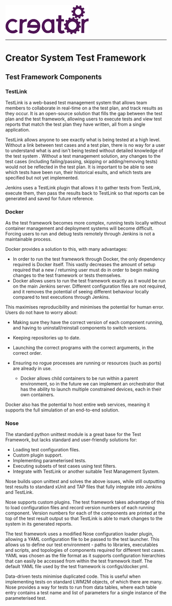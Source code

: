 ![](images/img.png)

----

# Creator System Test Framework

## Test Framework Components

### TestLink

TestLink is a web-based test management system that allows team members to collaborate in real-time on a the test plan, and track results as they occur. It is an open-source solution that fills the gap between the test plan and the test framework, allowing users to execute tests and view test reports that match the test plan they have written, all from a single application.

TestLink allows anyone to see exactly what is being tested at a high level. Without a link between test cases and a test plan, there is no way for a user to understand what is and isn't being tested without detailed knowledge of the test system . Without a test management solution, any changes to the test cases (including failing/passing, skipping or adding/removing tests) would not be reflected in the test plan. It is important to be able to see which tests have been run, their historical esults, and which tests are specified but not yet implemented.

Jenkins uses a TestLink plugin that allows it to gather tests from TestLink, execute them, then pass the results back to TestLink so that reports can be generated and saved for future reference.

### Docker

As the test framework becomes more complex, running tests locally without container management and deployment systems will become difficult. Forcing users to run and debug tests remotely through Jenkins is not a maintainable process.

Docker provides a solution to this, with many advantages:

* In order to run the test framework through Docker, the only dependency required is Docker itself. This vastly decreases the amount of setup required that a new / returning user must do in order to begin making changes to the test framework or tests themselves.
* Docker allows users to run the test framework exactly as it would be run on the main Jenkins server. Different configuration files are not required, and it removes the potential of seeing different behaviour locally compared to test executions through Jenkins.

This maximises reproducibility and minimises the potential for human error. Users do not have to worry about:

* Making sure they have the correct version of each component running, and having to uninstall/reinstall components to switch versions.
* Keeping repositories up to date.
* Launching the correct programs with the correct arguments, in the correct order.

* Ensuring no rogue processes are running or resources (such as ports) are already in use.
    * Docker allows child containers to be run within a parent environment, so in the future we can implement an orchestrator that has the ability to launch multiple constrained devices, each in their own containers.

Docker also has the potential to host entire web services, meaning it supports the full simulation of an end-to-end solution.

### Nose

The standard python unittest module is a great base for the Test Framework, but lacks standard and user-friendly solutions for:

* Loading test configuration files.
* Custom plugin support.
* Implementing parameterised tests.
* Executing subsets of test cases using test filters.
* Integrate with TestLink or another suitable Test Management System.

Nose builds upon unittest and solves the above issues, while still outputting test results to standard xUnit and TAP files that fully integrate into Jenkins and TestLink.

Nose supports custom plugins. The test framework takes advantage of this to load configuration files and record version numbers of each running component. Version numbers for each of the components are printed at the top of the test result output so that TestLink is able to mark changes to the system in its generated reports.

The test framework uses a modified Nose configuration loader plugin, allowing a YAML configuration file to be passed to the test launcher. This allows us to define our test environment - paths to libraries, executables and scripts, and topologies of components required for different test cases. YAML was chosen as the file format as it supports configuration hierarchies that can easily be accessed from within the test framework itself. The default YAML file used by the test framework is configs/docker.yml.

Data-driven tests minimise duplicated code. This is useful when implementing tests on standard LWM2M objects, of which there are many. Nose provides a way for tests to run from data tables, where each table entry contains a test name and list of parameters for a single instance of the parameterised test.
